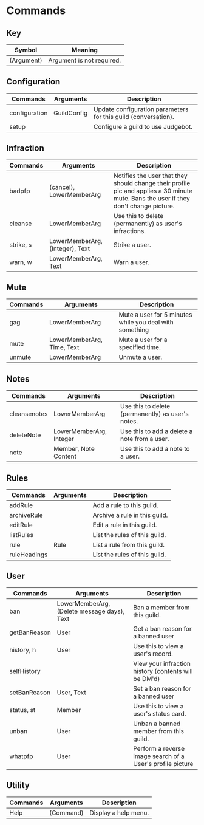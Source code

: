 # Commands

## Key 
| Symbol      | Meaning                        |
| ----------- | ------------------------------ |
| (Argument)  | Argument is not required.      |

## Configuration
| Commands      | Arguments   | Description                                                    |
| ------------- | ----------- | -------------------------------------------------------------- |
| configuration | GuildConfig | Update configuration parameters for this guild (conversation). |
| setup         |             | Configure a guild to use Judgebot.                             |

## Infraction
| Commands  | Arguments                       | Description                                                                                                                           |
| --------- | ------------------------------- | ------------------------------------------------------------------------------------------------------------------------------------- |
| badpfp    | (cancel), LowerMemberArg        | Notifies the user that they should change their profile pic and applies a 30 minute mute. Bans the user if they don't change picture. |
| cleanse   | LowerMemberArg                  | Use this to delete (permanently) as user's infractions.                                                                               |
| strike, s | LowerMemberArg, (Integer), Text | Strike a user.                                                                                                                        |
| warn, w   | LowerMemberArg, Text            | Warn a user.                                                                                                                          |

## Mute
| Commands | Arguments                  | Description                                             |
| -------- | -------------------------- | ------------------------------------------------------- |
| gag      | LowerMemberArg             | Mute a user for 5 minutes while you deal with something |
| mute     | LowerMemberArg, Time, Text | Mute a user for a specified time.                       |
| unmute   | LowerMemberArg             | Unmute a user.                                          |

## Notes
| Commands     | Arguments               | Description                                       |
| ------------ | ----------------------- | ------------------------------------------------- |
| cleansenotes | LowerMemberArg          | Use this to delete (permanently) as user's notes. |
| deleteNote   | LowerMemberArg, Integer | Use this to add a delete a note from a user.      |
| note         | Member, Note Content    | Use this to add a note to a user.                 |

## Rules
| Commands     | Arguments | Description                   |
| ------------ | --------- | ----------------------------- |
| addRule      |           | Add a rule to this guild.     |
| archiveRule  |           | Archive a rule in this guild. |
| editRule     |           | Edit a rule in this guild.    |
| listRules    |           | List the rules of this guild. |
| rule         | Rule      | List a rule from this guild.  |
| ruleHeadings |           | List the rules of this guild. |

## User
| Commands     | Arguments                                   | Description                                                |
| ------------ | ------------------------------------------- | ---------------------------------------------------------- |
| ban          | LowerMemberArg, (Delete message days), Text | Ban a member from this guild.                              |
| getBanReason | User                                        | Get a ban reason for a banned user                         |
| history, h   | User                                        | Use this to view a user's record.                          |
| selfHistory  |                                             | View your infraction history (contents will be DM'd)       |
| setBanReason | User, Text                                  | Set a ban reason for a banned user                         |
| status, st   | Member                                      | Use this to view a user's status card.                     |
| unban        | User                                        | Unban a banned member from this guild.                     |
| whatpfp      | User                                        | Perform a reverse image search of a User's profile picture |

## Utility
| Commands | Arguments | Description          |
| -------- | --------- | -------------------- |
| Help     | (Command) | Display a help menu. |

